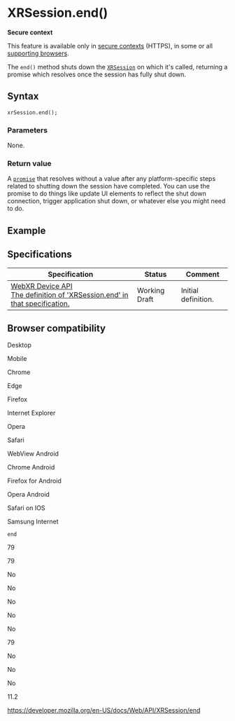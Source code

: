 XRSession.end()
===============

**Secure context**

This feature is available only in [secure contexts](https://developer.mozilla.org/en-US/docs/Web/Security/Secure_Contexts) (HTTPS), in some or all [supporting browsers](#browser_compatibility).

The `end()` method shuts down the [`XRSession`](../xrsession) on which it's called, returning a promise which resolves once the session has fully shut down.

Syntax
------

    xrSession.end();

### Parameters

None.

### Return value

A [`promise`](https://developer.mozilla.org/en-US/docs/Web/JavaScript/Reference/Global_Objects/Promise) that resolves without a value after any platform-specific steps related to shutting down the session have completed. You can use the promise to do things like update UI elements to reflect the shut down connection, trigger application shut down, or whatever else you might need to do.

Example
-------

Specifications
--------------

<table><thead><tr class="header"><th>Specification</th><th>Status</th><th>Comment</th></tr></thead><tbody><tr class="odd"><td><a href="https://immersive-web.github.io/webxr/#dom-xrsession-end">WebXR Device API<br />
<span class="small">The definition of 'XRSession.end' in that specification.</span></a></td><td><span class="spec-wd">Working Draft</span></td><td>Initial definition.</td></tr></tbody></table>

Browser compatibility
---------------------

Desktop

Mobile

Chrome

Edge

Firefox

Internet Explorer

Opera

Safari

WebView Android

Chrome Android

Firefox for Android

Opera Android

Safari on IOS

Samsung Internet

`end`

79

79

No

No

No

No

No

79

No

No

No

11.2

<a href="https://developer.mozilla.org/en-US/docs/Web/API/XRSession/end" class="_attribution-link">https://developer.mozilla.org/en-US/docs/Web/API/XRSession/end</a>
